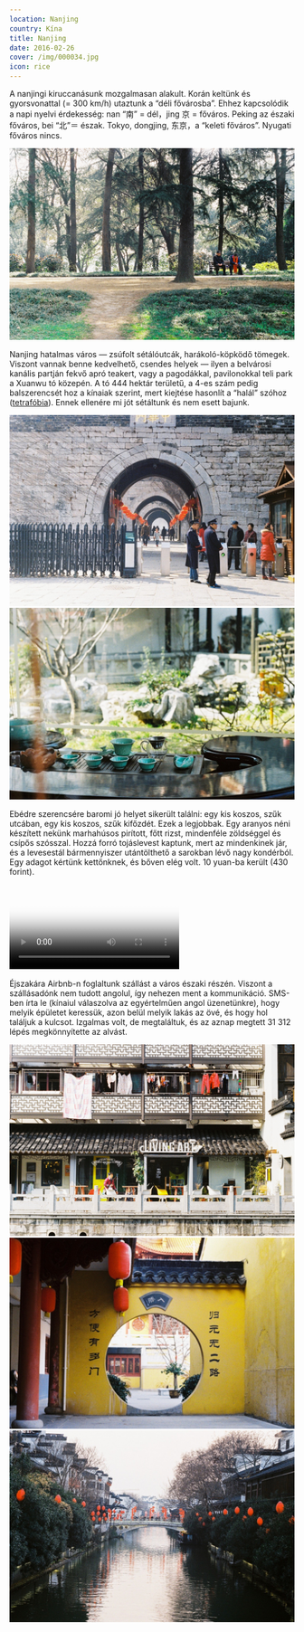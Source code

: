 ```yaml
---
location: Nanjing
country: Kína
title: Nanjing
date: 2016-02-26
cover: /img/000034.jpg
icon: rice
---
```


A nanjingi kiruccanásunk mozgalmasan alakult. Korán keltünk és gyorsvonattal (= 300 km/h) utaztunk a “déli fővárosba”. Ehhez kapcsolódik a napi nyelvi érdekesség: nan “南” = dél，jing 京 = főváros. Peking az északi főváros, bei “北”＝ észak. Tokyo, dongjing, 东京，a “keleti főváros”. Nyugati főváros nincs.

![hatalmas fák, zöld park](../../img/000034.jpg)

Nanjing hatalmas város — zsúfolt sétálóutcák, harákoló-köpködő tömegek. Viszont vannak benne kedvelhető, csendes helyek — ilyen a belvárosi kanális partján fekvő apró teakert, vagy a pagodákkal, pavilonokkal teli park a Xuanwu tó közepén. A tó 444 hektár területű, a 4-es szám pedig balszerencsét hoz a kínaiak szerint, mert kiejtése hasonlít a “halál” szóhoz ([tetrafóbia](https://hu.wikipedia.org/wiki/Tetrafóbia)). Ennek ellenére mi jót sétáltunk és nem esett bajunk.

![nagy kőkapu piros lampionokkal, egyenruhás kínaiak](../../img/000017.jpg)
![teaház ablakkal egy kertre](../../img/000019.jpg)

Ebédre szerencsére baromi jó helyet sikerült találni: egy kis koszos, szűk utcában, egy kis koszos, szűk kifőzdét. Ezek a legjobbak. Egy aranyos néni készített nekünk marhahúsos pirított, főtt rizst, mindenféle zöldséggel és csípős szósszal. Hozzá forró tojáslevest kaptunk, mert az mindenkinek jár, és a levesestál bármennyiszer utántölthető a sarokban lévő nagy kondérból. Egy adagot kértünk kettőnknek, és bőven elég volt. 10 yuan-ba került (430 forint).

<video src="/video/cn_nj_food.mp4" poster="/video/cn_nj_food.png" autoplay loop>
</video>

Éjszakára Airbnb-n foglaltunk szállást a város északi részén. Viszont a szállásadónk nem tudott angolul, így nehezen ment a kommunikáció. SMS-ben írta le (kínaiul válaszolva az egyértelműen angol üzenetünkre), hogy melyik épületet keressük, azon belül melyik lakás az övé, és hogy hol találjuk a kulcsot. Izgalmas volt, de megtaláltuk, és az aznap megtett 31 312 lépés megkönnyítette az alvást.

![ház Nanjing folyópartján](../../img/000022.jpg)
![kör alakú átjáró egy sárga falon](../../img/000029.jpg)
![river with red lampions](../../img/000030.jpg)

